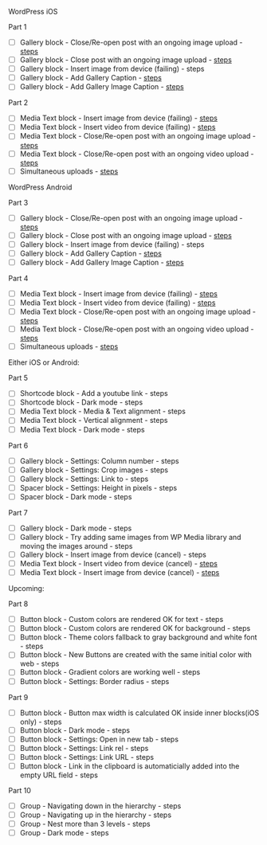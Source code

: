 WordPress iOS

Part 1

- [ ] Gallery block - Close/Re-open post with an ongoing image upload - [steps](https://github.com/wordpress-mobile/test-cases/blob/master/test-cases/gutenberg/gallery.md#tc001)
- [ ] Gallery block - Close post with an ongoing image upload - [steps](https://github.com/wordpress-mobile/test-cases/blob/master/test-cases/gutenberg/gallery.md#tc002)
- [ ] Gallery block - Insert image from device (failing) - steps
- [ ] Gallery block - Add Gallery Caption - [steps](https://github.com/wordpress-mobile/test-cases/blob/master/test-cases/gutenberg/gallery.md#tc003)
- [ ] Gallery block - Add Gallery Image Caption - [steps](https://github.com/wordpress-mobile/test-cases/blob/master/test-cases/gutenberg/gallery.md#tc004)

Part 2

- [ ] Media Text block - Insert image from device (failing) - [steps](https://github.com/wordpress-mobile/test-cases/blob/master/test-cases/gutenberg/media-text.md#tc001-i)
- [ ] Media Text block - Insert video from device (failing) - [steps](https://github.com/wordpress-mobile/test-cases/blob/master/test-cases/gutenberg/media-text.md#tc001-v)
- [ ] Media Text block - Close/Re-open post with an ongoing image upload - [steps](https://github.com/wordpress-mobile/test-cases/blob/master/test-cases/gutenberg/media-text.md#tc003-i)
- [ ] Media Text block - Close/Re-open post with an ongoing video upload - [steps](https://github.com/wordpress-mobile/test-cases/blob/master/test-cases/gutenberg/media-text.md#tc003-v)
- [ ] Simultaneous uploads - [steps](https://github.com/wordpress-mobile/test-cases/blob/master/test-cases/gutenberg/media-interaction.md#tc001)

WordPress Android

Part 3

- [ ] Gallery block - Close/Re-open post with an ongoing image upload - [steps](https://github.com/wordpress-mobile/test-cases/blob/master/test-cases/gutenberg/gallery.md#tc001)
- [ ] Gallery block - Close post with an ongoing image upload - [steps](https://github.com/wordpress-mobile/test-cases/blob/master/test-cases/gutenberg/gallery.md#tc002)
- [ ] Gallery block - Insert image from device (failing) - steps
- [ ] Gallery block - Add Gallery Caption - [steps](https://github.com/wordpress-mobile/test-cases/blob/master/test-cases/gutenberg/gallery.md#tc003)
- [ ] Gallery block - Add Gallery Image Caption - [steps](https://github.com/wordpress-mobile/test-cases/blob/master/test-cases/gutenberg/gallery.md#tc004)

Part 4

- [ ] Media Text block - Insert image from device (failing) - [steps](https://github.com/wordpress-mobile/test-cases/blob/master/test-cases/gutenberg/media-text.md#tc001-i)
- [ ] Media Text block - Insert video from device (failing) - [steps](https://github.com/wordpress-mobile/test-cases/blob/master/test-cases/gutenberg/media-text.md#tc001-v)
- [ ] Media Text block - Close/Re-open post with an ongoing image upload - [steps](https://github.com/wordpress-mobile/test-cases/blob/master/test-cases/gutenberg/media-text.md#tc003-i)
- [ ] Media Text block - Close/Re-open post with an ongoing video upload - [steps](https://github.com/wordpress-mobile/test-cases/blob/master/test-cases/gutenberg/media-text.md#tc003-v)
- [ ] Simultaneous uploads - [steps](https://github.com/wordpress-mobile/test-cases/blob/master/test-cases/gutenberg/media-interaction.md#tc001)

Either iOS or Android:

Part 5

- [ ] Shortcode block - Add a youtube link - steps
- [ ] Shortcode block - Dark mode - steps
- [ ] Media Text block - Media & Text alignment - steps
- [ ] Media Text block - Vertical alignment - steps
- [ ] Media Text block - Dark mode - steps

Part 6

- [ ] Gallery block - Settings: Column number - steps
- [ ] Gallery block - Settings: Crop images - steps
- [ ] Gallery block - Settings: Link to - steps
- [ ] Spacer block - Settings: Height in pixels - steps
- [ ] Spacer block - Dark mode - steps

Part 7

- [ ] Gallery block - Dark mode - steps
- [ ] Gallery block - Try adding same images from WP Media library and moving the images around - steps
- [ ] Gallery block - Insert image from device (cancel) - steps
- [ ] Media Text block - Insert video from device (cancel) - [steps](https://github.com/wordpress-mobile/test-cases/blob/master/test-cases/gutenberg/media-text.md#tc002-v)
- [ ] Media Text block - Insert image from device (cancel) - [steps](https://github.com/wordpress-mobile/test-cases/blob/master/test-cases/gutenberg/media-text.md#tc002-i)

Upcoming:

Part 8

- [ ] Button block - Custom colors are rendered OK for text - steps
- [ ] Button block - Custom colors are rendered OK for background - steps
- [ ] Button block - Theme colors fallback to gray background and white font - steps
- [ ] Button block - New Buttons are created with the same initial color with web - steps
- [ ] Button block - Gradient colors are working well - steps
- [ ] Button block - Settings: Border radius - steps

Part 9

- [ ] Button block - Button max width is calculated OK inside inner blocks(iOS only) - steps
- [ ] Button block - Dark mode - steps
- [ ] Button block - Settings: Open in new tab - steps
- [ ] Button block - Settings: Link rel - steps
- [ ] Button block - Settings: Link URL - steps
- [ ] Button block - Link in the clipboard is automaticially added into the empty URL field - steps

Part 10

- [ ] Group - Navigating down in the hierarchy - steps
- [ ] Group - Navigating up in the hierarchy - steps
- [ ] Group - Nest more than 3 levels - steps
- [ ] Group - Dark mode - steps
